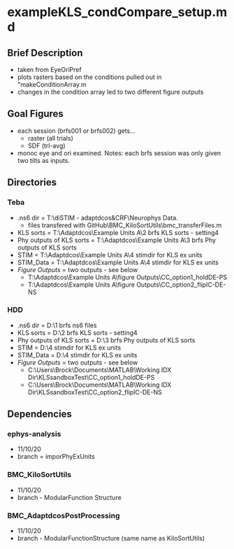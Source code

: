 # exampleKLS_condCompare_setup.md

## Brief Description
- taken from EyeOriPref
- plots rasters based on the conditions pulled out in "makeConditionArray.m
- changes in the condition array led to two different figure outputs

## Goal Figures
- each session (brfs001 or brfs002) gets...
   - raster (all trials)
   - SDF (trl-avg)
- monoc eye and ori examined. 
Notes: each brfs session was only given two tilts as inputs.

## Directories
### Teba
- .ns6 dir                  = T:\diSTIM - adaptdcos&CRF\Neurophys Data.
    - files transfered with GitHub\BMC_KiloSortUtils\bmc_transferFiles.m
- KLS sorts                 = T:\Adaptdcos\Example Units A\2 brfs KLS sorts - setting4
- Phy outputs of KLS sorts  = T:\Adaptdcos\Example Units A\3 brfs Phy outputs of KLS sorts
- STIM                      = T:\Adaptdcos\Example Units A\4 stimdir for KLS ex units
- STIM_Data                 = T:\Adaptdcos\Example Units A\4 stimdir for KLS ex units
- *Figure Outputs*          = two outputs - see below
   - T:\Adaptdcos\Example Units A\figure Outputs\CC_option1_holdDE-PS
   - T:\Adaptdcos\Example Units A\figure Outputs\CC_option2_flipIC-DE-NS

### HDD
- .ns6 dir                  = D:\1 brfs ns6 files
- KLS sorts                 = D:\2 brfs KLS sorts - setting4
- Phy outputs of KLS sorts  = D:\3 brfs Phy outputs of KLS sorts
- STIM                      = D:\4 stimdir for KLS ex units
- STIM_Data                 = D:\4 stimdir for KLS ex units
- *Figure Outputs*          = two outputs - see below
   - C:\Users\Brock\Documents\MATLAB\Working IDX Dir\KLSsandboxTest\CC_option1_holdDE-PS
   - C:\Users\Brock\Documents\MATLAB\Working IDX Dir\KLSsandboxTest\CC_option2_flipIC-DE-NS

## Dependencies
### ephys-analysis
- 11/10/20
- branch = imporPhyExUnits

### BMC_KiloSortUtils
- 11/10/20
- branch - ModularFunction Structure

### BMC_AdaptdcosPostProcessing
- 11/10/20
- branch - ModularFunctionStructure (same name as KiloSortUtils)
